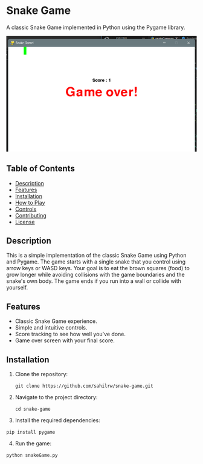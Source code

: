 # Snake Game

A classic Snake Game implemented in Python using the Pygame library.

![Gameplay](game.png)

## Table of Contents

- [Description](#description)
- [Features](#features)
- [Installation](#installation)
- [How to Play](#how-to-play)
- [Controls](#controls)
- [Contributing](#contributing)
- [License](#license)

## Description

This is a simple implementation of the classic Snake Game using Python and Pygame. The game starts with a single snake that you control using arrow keys or WASD keys. Your goal is to eat the brown squares (food) to grow longer while avoiding collisions with the game boundaries and the snake's own body. The game ends if you run into a wall or collide with yourself.

## Features

- Classic Snake Game experience.
- Simple and intuitive controls.
- Score tracking to see how well you've done.
- Game over screen with your final score.

## Installation

1. Clone the repository:

   ```
   git clone https://github.com/sahilrw/snake-game.git
   ```

2. Navigate to the project directory:

   ```
   cd snake-game
   ```

3. Install the required dependencies:

```
pip install pygame
```

4. Run the game:

```
python snakeGame.py
```
